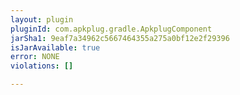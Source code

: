 ```yaml
---
layout: plugin
pluginId: com.apkplug.gradle.ApkplugComponent
jarSha1: 9eaf7a34962c5667464355a275a0bf12e2f29396
isJarAvailable: true
error: NONE
violations: []

---
```

